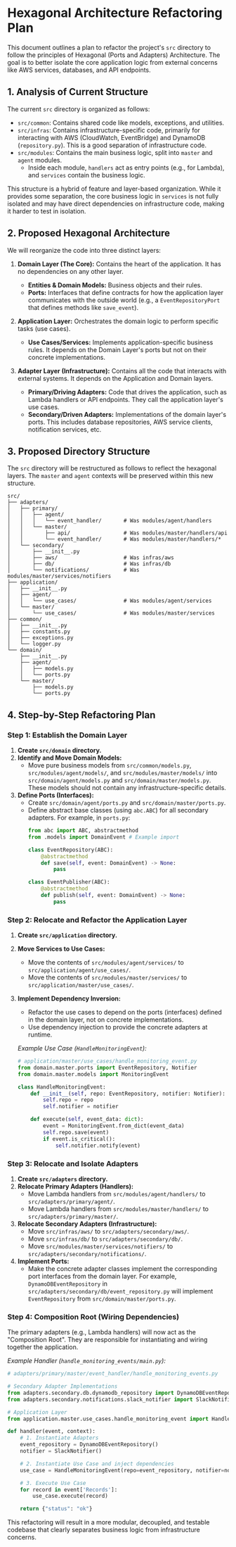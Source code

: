 # Hexagonal Architecture Refactoring Plan

This document outlines a plan to refactor the project's `src` directory to follow the principles of Hexagonal (Ports and Adapters) Architecture. The goal is to better isolate the core application logic from external concerns like AWS services, databases, and API endpoints.

## 1. Analysis of Current Structure

The current `src` directory is organized as follows:

- `src/common`: Contains shared code like models, exceptions, and utilities.
- `src/infras`: Contains infrastructure-specific code, primarily for interacting with AWS (CloudWatch, EventBridge) and DynamoDB (`repository.py`). This is a good separation of infrastructure code.
- `src/modules`: Contains the main business logic, split into `master` and `agent` modules.
  - Inside each module, `handlers` act as entry points (e.g., for Lambda), and `services` contain the business logic.

This structure is a hybrid of feature and layer-based organization. While it provides some separation, the core business logic in `services` is not fully isolated and may have direct dependencies on infrastructure code, making it harder to test in isolation.

## 2. Proposed Hexagonal Architecture

We will reorganize the code into three distinct layers:

1.  **Domain Layer (The Core):** Contains the heart of the application. It has no dependencies on any other layer.
    - **Entities & Domain Models:** Business objects and their rules.
    - **Ports:** Interfaces that define contracts for how the application layer communicates with the outside world (e.g., a `EventRepositoryPort` that defines methods like `save_event`).

2.  **Application Layer:** Orchestrates the domain logic to perform specific tasks (use cases).
    - **Use Cases/Services:** Implements application-specific business rules. It depends on the Domain Layer's ports but not on their concrete implementations.

3.  **Adapter Layer (Infrastructure):** Contains all the code that interacts with external systems. It depends on the Application and Domain layers.
    - **Primary/Driving Adapters:** Code that drives the application, such as Lambda handlers or API endpoints. They call the application layer's use cases.
    - **Secondary/Driven Adapters:** Implementations of the domain layer's ports. This includes database repositories, AWS service clients, notification services, etc.

## 3. Proposed Directory Structure

The `src` directory will be restructured as follows to reflect the hexagonal layers. The `master` and `agent` contexts will be preserved within this new structure.

```
src/
├── adapters/
│   ├── primary/
│   │   ├── agent/
│   │   │   └── event_handler/       # Was modules/agent/handlers
│   │   └── master/
│   │       ├── api/                 # Was modules/master/handlers/api
│   │       └── event_handler/       # Was modules/master/handlers/*
│   └── secondary/
│       ├── __init__.py
│       ├── aws/                     # Was infras/aws
│       ├── db/                      # Was infras/db
│       └── notifications/           # Was modules/master/services/notifiers
├── application/
│   ├── __init__.py
│   ├── agent/
│   │   └── use_cases/               # Was modules/agent/services
│   └── master/
│       └── use_cases/               # Was modules/master/services
├── common/
│   ├── __init__.py
│   ├── constants.py
│   ├── exceptions.py
│   └── logger.py
└── domain/
    ├── __init__.py
    ├── agent/
    │   ├── models.py
    │   └── ports.py
    └── master/
        ├── models.py
        └── ports.py
```

## 4. Step-by-Step Refactoring Plan

### Step 1: Establish the Domain Layer

1.  **Create `src/domain` directory.**
2.  **Identify and Move Domain Models:**
    - Move pure business models from `src/common/models.py`, `src/modules/agent/models/`, and `src/modules/master/models/` into `src/domain/agent/models.py` and `src/domain/master/models.py`. These models should not contain any infrastructure-specific details.
3.  **Define Ports (Interfaces):**
    - Create `src/domain/agent/ports.py` and `src/domain/master/ports.py`.
    - Define abstract base classes (using `abc.ABC`) for all secondary adapters. For example, in `ports.py`:
      ```python
      from abc import ABC, abstractmethod
      from .models import DomainEvent # Example import

      class EventRepository(ABC):
          @abstractmethod
          def save(self, event: DomainEvent) -> None:
              pass

      class EventPublisher(ABC):
          @abstractmethod
          def publish(self, event: DomainEvent) -> None:
              pass
      ```

### Step 2: Relocate and Refactor the Application Layer

1.  **Create `src/application` directory.**
2.  **Move Services to Use Cases:**
    - Move the contents of `src/modules/agent/services/` to `src/application/agent/use_cases/`.
    - Move the contents of `src/modules/master/services/` to `src/application/master/use_cases/`.
3.  **Implement Dependency Inversion:**
    - Refactor the use cases to depend on the ports (interfaces) defined in the domain layer, not on concrete implementations.
    - Use dependency injection to provide the concrete adapters at runtime.

    *Example Use Case (`HandleMonitoringEvent`):*
    ```python
    # application/master/use_cases/handle_monitoring_event.py
    from domain.master.ports import EventRepository, Notifier
    from domain.master.models import MonitoringEvent

    class HandleMonitoringEvent:
        def __init__(self, repo: EventRepository, notifier: Notifier):
            self.repo = repo
            self.notifier = notifier

        def execute(self, event_data: dict):
            event = MonitoringEvent.from_dict(event_data)
            self.repo.save(event)
            if event.is_critical():
                self.notifier.notify(event)
    ```

### Step 3: Relocate and Isolate Adapters

1.  **Create `src/adapters` directory.**
2.  **Relocate Primary Adapters (Handlers):**
    - Move Lambda handlers from `src/modules/agent/handlers/` to `src/adapters/primary/agent/`.
    - Move Lambda handlers from `src/modules/master/handlers/` to `src/adapters/primary/master/`.
3.  **Relocate Secondary Adapters (Infrastructure):**
    - Move `src/infras/aws/` to `src/adapters/secondary/aws/`.
    - Move `src/infras/db/` to `src/adapters/secondary/db/`.
    - Move `src/modules/master/services/notifiers/` to `src/adapters/secondary/notifications/`.
4.  **Implement Ports:**
    - Make the concrete adapter classes implement the corresponding port interfaces from the domain layer. For example, `DynamoDBEventRepository` in `src/adapters/secondary/db/event_repository.py` will implement `EventRepository` from `src/domain/master/ports.py`.

### Step 4: Composition Root (Wiring Dependencies)

The primary adapters (e.g., Lambda handlers) will now act as the "Composition Root". They are responsible for instantiating and wiring together the application.

*Example Handler (`handle_monitoring_events/main.py`):*
```python
# adapters/primary/master/event_handler/handle_monitoring_events.py

# Secondary Adapter Implementations
from adapters.secondary.db.dynamodb_repository import DynamoDBEventRepository
from adapters.secondary.notifications.slack_notifier import SlackNotifier

# Application Layer
from application.master.use_cases.handle_monitoring_event import HandleMonitoringEvent

def handler(event, context):
    # 1. Instantiate Adapters
    event_repository = DynamoDBEventRepository()
    notifier = SlackNotifier()

    # 2. Instantiate Use Case and inject dependencies
    use_case = HandleMonitoringEvent(repo=event_repository, notifier=notifier)

    # 3. Execute Use Case
    for record in event['Records']:
        use_case.execute(record)

    return {"status": "ok"}
```

This refactoring will result in a more modular, decoupled, and testable codebase that clearly separates business logic from infrastructure concerns.
